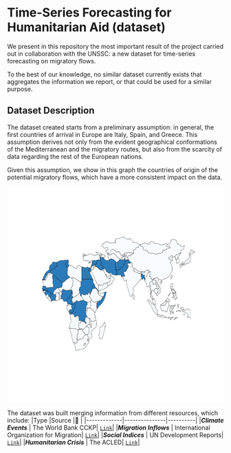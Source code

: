 # Time-Series Forecasting for Humanitarian Aid (dataset)

We present in this repository the most important result of the project carried out in collaboration with the UNSSC: a new dataset for time-series forecasting on migratory flows.

To the best of our knowledge, no similar dataset currently exists that aggregates the information we report, or that could be used for a similar purpose.

## Dataset Description
The dataset created starts from a preliminary assumption: in general, the first countries of arrival in Europe are Italy, Spain, and Greece. This assumption derives not only from the evident geographical conformations of the Mediterranean and the migratory routes, but also from the scarcity of data regarding the rest of the European nations.

Given this assumption, we show in this graph the countries of origin of the potential migratory flows, which have a more consistent impact on the data.
<p align="center">
  <img src="https://github.com/PoliTO-ADSP-United-Nations-Project/.github/blob/main/imgs/cntrs.png" title="countries" alt="countries" height="500"/>
</p>

The dataset was built merging information from different resources, which include:
|Type         |Source         |🔗        |
|-------------|---------------|----------|
|***Climate Events*** | The World Bank CCKP| [`Link`](https://climateknowledgeportal.worldbank.org/)|
|***Migration Inflows*** | International Organization for Migration| [`Link`](https://migration.iom.int/europe/arrivals#content-tab-anchor)|
|***Social Indices*** | UN Development Reports| [`Link`](https://hdr.undp.org/data-center/documentation-and-downloads)|
|***Humanitarian Crisis*** | The ACLED| [`Link`](https://acleddata.com/data-export-tool/)|

